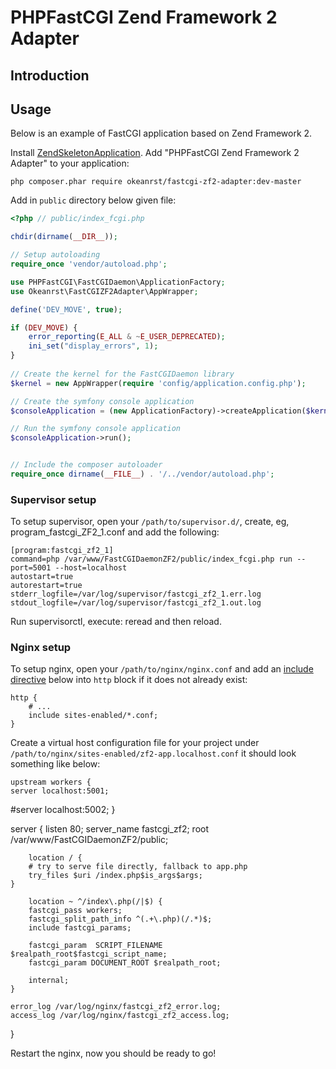 # PHPFastCGI Zend Framework 2 Adapter



## Introduction

## Usage

Below is an example of FastCGI application based on Zend Framework 2.

Install [ZendSkeletonApplication](https://github.com/zendframework/ZendSkeletonApplication).
Add "PHPFastCGI Zend Framework 2 Adapter" to your application: 
 
    php composer.phar require okeanrst/fastcgi-zf2-adapter:dev-master

Add in `public` directory below given file:

```php
<?php // public/index_fcgi.php

chdir(dirname(__DIR__));

// Setup autoloading
require_once 'vendor/autoload.php';

use PHPFastCGI\FastCGIDaemon\ApplicationFactory;
use Okeanrst\FastCGIZF2Adapter\AppWrapper;

define('DEV_MOVE', true);

if (DEV_MOVE) {    
    error_reporting(E_ALL & ~E_USER_DEPRECATED);
    ini_set("display_errors", 1);
}
		
// Create the kernel for the FastCGIDaemon library
$kernel = new AppWrapper(require 'config/application.config.php');

// Create the symfony console application
$consoleApplication = (new ApplicationFactory)->createApplication($kernel);

// Run the symfony console application
$consoleApplication->run();


// Include the composer autoloader
require_once dirname(__FILE__) . '/../vendor/autoload.php';
```

### Supervisor setup

To setup supervisor, open your `/path/to/supervisor.d/`, create, eg, program_fastcgi_ZF2_1.conf and add
the following:

    [program:fastcgi_zf2_1]
    command=php /var/www/FastCGIDaemonZF2/public/index_fcgi.php run --port=5001 --host=localhost
    autostart=true
    autorestart=true
    stderr_logfile=/var/log/supervisor/fastcgi_zf2_1.err.log
    stdout_logfile=/var/log/supervisor/fastcgi_zf2_1.out.log
    
Run supervisorctl, execute: reread and then reload.

### Nginx setup

To setup nginx, open your `/path/to/nginx/nginx.conf` and add an
[include directive](http://nginx.org/en/docs/ngx_core_module.html#include) below
into `http` block if it does not already exist:

    http {
        # ...
        include sites-enabled/*.conf;
    }


Create a virtual host configuration file for your project under `/path/to/nginx/sites-enabled/zf2-app.localhost.conf`
it should look something like below:

    upstream workers {
    server localhost:5001;
   #server localhost:5002;
}

server {
        listen 80;
        server_name fastcgi_zf2;
        root /var/www/FastCGIDaemonZF2/public;

        location / {
        # try to serve file directly, fallback to app.php
        try_files $uri /index.php$is_args$args;
    }

        location ~ ^/index\.php(/|$) {
        fastcgi_pass workers;
        fastcgi_split_path_info ^(.+\.php)(/.*)$;
        include fastcgi_params;
        
        fastcgi_param  SCRIPT_FILENAME  $realpath_root$fastcgi_script_name;
        fastcgi_param DOCUMENT_ROOT $realpath_root;
        
        internal;
    }

    error_log /var/log/nginx/fastcgi_zf2_error.log;
    access_log /var/log/nginx/fastcgi_zf2_access.log;
}

Restart the nginx, now you should be ready to go!
